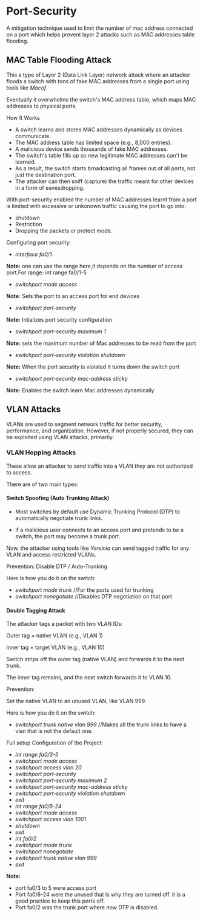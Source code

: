 # Port-Security

A mitigation technique used to limit the number of mac address connected on a port which helps prevent layer 2 attacks such as MAC addresses table flooding.

## MAC Table Flooding Attack

This a type of Layer 2 (Data Link Layer) network attack where an attacker floods a switch with tons of fake MAC addresses from a single port using tools like _Macof_. 

Eventually it overwhelms the switch's MAC address table, which maps MAC addresses to physical ports.

How It Works

* A switch learns and stores MAC addresses dynamically as devices communicate.
* The MAC address table has limited space (e.g., 8,000 entries).
* A malicious device sends thousands of fake MAC addresses.
* The switch's table fills up so new legitimate MAC addresses can't be learned.
* As a result, the switch starts broadcasting all frames out of all ports, not just the destination port.
* The attacker can then sniff (capture) the traffic meant for other devices in a form of eavesdropping.

With port-security enabled the number of MAC addresses learnt from a port is limited with excessive or unkonown traffic causing the port to go into:

* shutdown
* Restriction
* Dropping the packets or protect mode.

Configuring port security:

* _interface fa0/1_

 **Note:** one can use the range here,it depends on the number of access port.For range: int range fa0/1-5
* _switchport mode access_

**Note:** Sets the port to an access port for end devices
* _switchport port-security_

**Note:** Intializes port security configuration
* _switchport port-security maximum 1_

**Note:** sets the maximum number of Mac addresses to be read from the port
* _switchport port-security violation shutdown_

**Note:** When the port security is violated it turns down the switch port
* _switchport port-security mac-address sticky_

**Note:** Enables the switch learn Mac addresses dynamically

## VLAN Attacks
VLANs are used to segment network traffic for better security, performance, and organization. However, if not properly secured, they can be exploited using VLAN attacks, primarily:

### VLAN Hopping Attacks
These allow an attacker to send traffic into a VLAN they are not authorized to access.

There are of two main types:

#### Switch Spoofing (Auto Trunking Attack)

* Most switches by default use Dynamic Trunking Protocol (DTP) to automatically negotiate trunk links.

* If a malicious user connects to an access port and pretends to be a switch, the port may become a trunk port.

Now, the attacker using tools like _Yersinia_ can send tagged traffic for any VLAN and access restricted VLANs.

Prevention: Disable DTP / Auto-Trunking

Here is how you do it on the switch:

* _switchport mode trunk_ //For the ports used for trunking
* _switchport nonegotiate_  //Disables DTP negotiation on that port

#### Double Tagging Attack
The attacker tags a packet with two VLAN IDs:

Outer tag = native VLAN (e.g., VLAN 1)

Inner tag = target VLAN (e.g., VLAN 10)

Switch strips off the outer tag (native VLAN) and forwards it to the next trunk.

The inner tag remains, and the next switch forwards it to VLAN 10.

Prevention:

Set the native VLAN to an unused VLAN, like VLAN 999.

Here is how you do it on the switch:

* _switchport trunk native vlan 999_     //Makes all the trunk links to have a vlan that is not the default one.

Full setup Configuration of the Project:

* _int range fa0/3-5_
* _switchport mode access_
* _switchport access vlan 20_
* _switchport port-security_
* _switchport port-security maximum 2_
* _switchport port-security mac-address sticky_
* _switchport port-security violation shutdown_
* _exit_
* _int range fa0/6-24_
* _switchport mode access_
* _switchport access vlan 1001_
* _shutdown_
* _exit_
* _int fa0/2_
* _switchport mode trunk_
* _switchport nonegotiate_
* _switchport trunk native vlan 999_
* _exit_

**Note:**
* port fa0/3 to 5 were access port
* Port fa0/6-24 were the unused that is why they are turned off. it is a good practice to keep this ports off.
* Port fa0/2 was the trunk port where now DTP is disabled.



